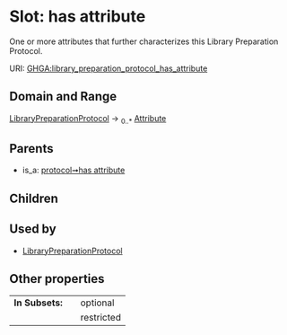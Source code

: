 
# Slot: has attribute


One or more attributes that further characterizes this Library Preparation Protocol.

URI: [GHGA:library_preparation_protocol_has_attribute](https://w3id.org/GHGA/library_preparation_protocol_has_attribute)


## Domain and Range

[LibraryPreparationProtocol](LibraryPreparationProtocol.md) &#8594;  <sub>0..\*</sub> [Attribute](Attribute.md)

## Parents

 *  is_a: [protocol➞has attribute](protocol_has_attribute.md)

## Children


## Used by

 * [LibraryPreparationProtocol](LibraryPreparationProtocol.md)

## Other properties

|  |  |  |
| --- | --- | --- |
| **In Subsets:** | | optional |
|  | | restricted |


